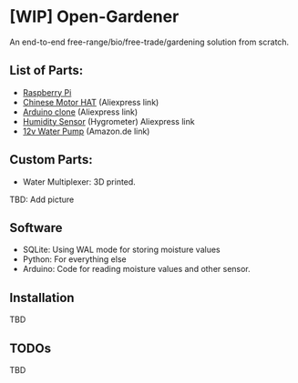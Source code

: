 # [WIP] Open-Gardener

An end-to-end free-range/bio/free-trade/gardening solution from scratch.

## List of Parts:

* [Raspberry Pi](https://www.raspberrypi.org/products/raspberry-pi-3-model-b/)
* [Chinese Motor HAT](https://www.aliexpress.com/item/NEW-Stepper-Motor-B-Robot-Expansion-Board-Servo-HAT-for-Raspberry-Pi-3-PI-2-Mini/32857529077.html?spm=2114.search0204.3.36.272279d0nXKoS3&ws_ab_test=searchweb0_0,searchweb201602_1_10320_10152_10151_10065_10321_10344_10068_10342_10547_10343_10322_10340_10548_10341_10696_10084_10083_10618_10304_10307_10820_10821_10302_10843_10059_100031_10319_10103_10624_10623_10622_10621_10620-10152,searchweb201603_6,ppcSwitch_4_ppcChannel&algo_expid=79dfc765-b29e-4e5f-9ddc-ca0a054ac1de-5&algo_pvid=79dfc765-b29e-4e5f-9ddc-ca0a054ac1de&priceBeautifyAB=0) (Aliexpress
  link)
* [Arduino clone](https://www.aliexpress.com/item/Nano-CH340-ATmega328P-MicroUSB-Compatible-for-Arduino-Nano-V3-0/32740641316.html?spm=2114.search0204.3.1.32f52b20tGXJRD&s=p&ws_ab_test=searchweb0_0,searchweb201602_1_10320_10152_10151_10065_10321_10344_10068_10342_10547_10343_10322_10340_10548_10341_10696_10084_10083_10618_10304_10307_10820_10821_10302_10843_10059_100031_10319_10103_10624_10623_10622_10621_10620,searchweb201603_6,ppcSwitch_4_ppcChannel&priceBeautifyAB=0) (Aliexpress
  link)
* [Humidity Sensor](https://www.aliexpress.com/item/Nano-CH340-ATmega328P-MicroUSB-Compatible-for-Arduino-Nano-V3-0/32740641316.html?spm=2114.search0204.3.1.32f52b20tGXJRD&s=p&ws_ab_test=searchweb0_0,searchweb201602_1_10320_10152_10151_10065_10321_10344_10068_10342_10547_10343_10322_10340_10548_10341_10696_10084_10083_10618_10304_10307_10820_10821_10302_10843_10059_100031_10319_10103_10624_10623_10622_10621_10620,searchweb201603_6,ppcSwitch_4_ppcChannel&priceBeautifyAB=0) (Hygrometer)
  Aliexpress link
* [12v Water Pump](https://www.amazon.de/TSSS-Wasserpumpe-Submersible-Gartenteich-Unterhaltung/dp/B01I9BN3CI/ref=sr_1_3?ie=UTF8&qid=1533215283&sr=8-3&keywords=12v+water+pump) (Amazon.de link)

## Custom Parts:

* Water Multiplexer: 3D printed.

TBD: Add picture

## Software

* SQLite: Using WAL mode for storing moisture values
* Python: For everything else
* Arduino: Code for reading moisture values and other sensor.

## Installation

TBD

## TODOs

TBD
